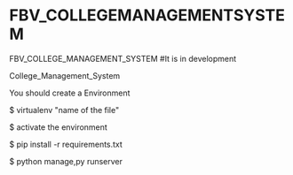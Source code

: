 # FBV_COLLEGEMANAGEMENTSYSTEM
FBV_COLLEGE_MANAGEMENT_SYSTEM
#It is in development
 
 College_Management_System

You should create a Environment

$ virtualenv "name of the file"

$ activate the environment

$ pip install -r requirements.txt 


$ python manage,py runserver



























